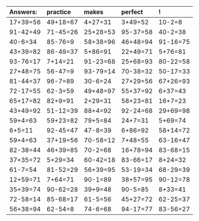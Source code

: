 | Answers: | practice | makes | perfect | ! |
| :--- | :--- | :--- | :--- | :--- |
| 17+39=56 | 49+18=67 | 4+27=31 | 3+49=52 | 10-2=8 | 
| 91-42=49 | 71-45=26 | 25+28=53 | 95-37=58 | 40-2=38 | 
| 40-6=34 | 85-76=9 | 58+38=96 | 46+48=94 | 91-16=75 | 
| 43+39=82 | 86-49=37 | 5+86=91 | 22+49=71 | 5+76=81 | 
| 93-76=17 | 7+14=21 | 91-23=68 | 25+68=93 | 80-22=58 | 
| 27+48=75 | 56-47=9 | 93-79=14 | 70-38=32 | 50-17=33 | 
| 81-44=37 | 96-7=89 | 30-6=24 | 27+29=56 | 67+26=93 | 
| 72-17=55 | 62-3=59 | 49+48=97 | 55+37=92 | 6+37=43 | 
| 65+17=82 | 82+9=91 | 2+29=31 | 58+23=81 | 16+7=23 | 
| 43+49=92 | 51-12=39 | 88+4=92 | 92-24=68 | 29+69=98 | 
| 59+4=63 | 59+23=82 | 79+5=84 | 24+7=31 | 5+69=74 | 
| 6+5=11 | 92-45=47 | 47-8=39 | 6+86=92 | 58+14=72 | 
| 59+4=63 | 37+19=56 | 70-58=12 | 7+48=55 | 63-16=47 | 
| 82-38=44 | 46+39=85 | 70-2=68 | 16+78=94 | 83-68=15 | 
| 37+35=72 | 5+29=34 | 60-42=18 | 83-66=17 | 8+24=32 | 
| 61-7=54 | 81-52=29 | 56+39=95 | 53-19=34 | 68-29=39 | 
| 12+59=71 | 7+64=71 | 90-1=89 | 38+57=95 | 90-12=78 | 
| 35+39=74 | 90-62=28 | 39+9=48 | 90-5=85 | 8+33=41 | 
| 72-58=14 | 85-68=17 | 61-5=56 | 45+27=72 | 62-25=37 | 
| 56+38=94 | 62-54=8 | 74-6=68 | 94-17=77 | 83-56=27 | 
